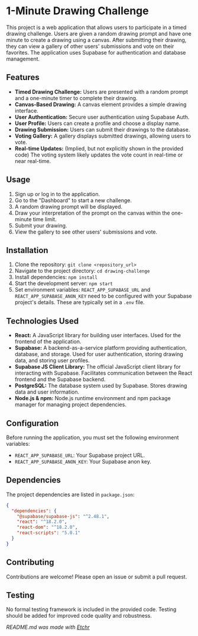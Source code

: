 # 1-Minute Drawing Challenge

This project is a web application that allows users to participate in a timed drawing challenge. Users are given a random drawing prompt and have one minute to create a drawing using a canvas.  After submitting their drawing, they can view a gallery of other users' submissions and vote on their favorites.  The application uses Supabase for authentication and database management.

## Features

* **Timed Drawing Challenge:** Users are presented with a random prompt and a one-minute timer to complete their drawing.
* **Canvas-Based Drawing:** A canvas element provides a simple drawing interface.
* **User Authentication:** Secure user authentication using Supabase Auth.
* **User Profile:** Users can create a profile and choose a display name.
* **Drawing Submission:** Users can submit their drawings to the database.
* **Voting Gallery:** A gallery displays submitted drawings, allowing users to vote.
* **Real-time Updates:** (Implied, but not explicitly shown in the provided code)  The voting system likely updates the vote count in real-time or near real-time.

## Usage

1.  Sign up or log in to the application.
2.  Go to the "Dashboard" to start a new challenge.
3.  A random drawing prompt will be displayed.
4.  Draw your interpretation of the prompt on the canvas within the one-minute time limit.
5.  Submit your drawing.
6.  View the gallery to see other users' submissions and vote.

## Installation

1.  Clone the repository: `git clone <repository_url>`
2.  Navigate to the project directory: `cd drawing-challenge`
3.  Install dependencies: `npm install`
4.  Start the development server: `npm start`
5.  Set environment variables: `REACT_APP_SUPABASE_URL` and `REACT_APP_SUPABASE_ANON_KEY` need to be configured with your Supabase project's details.  These are typically set in a `.env` file.

## Technologies Used

* **React:** A JavaScript library for building user interfaces. Used for the frontend of the application.
* **Supabase:** A backend-as-a-service platform providing authentication, database, and storage. Used for user authentication, storing drawing data, and storing user profiles.
* **Supabase JS Client Library:** The official JavaScript client library for interacting with Supabase.  Facilitates communication between the React frontend and the Supabase backend.
* **PostgreSQL:** The database system used by Supabase. Stores drawing data and user information.
* **Node.js & npm:** Node.js runtime environment and npm package manager for managing project dependencies.


## Configuration

Before running the application, you must set the following environment variables:

*   `REACT_APP_SUPABASE_URL`: Your Supabase project URL.
*   `REACT_APP_SUPABASE_ANON_KEY`: Your Supabase anon key.


## Dependencies

The project dependencies are listed in `package.json`:

```json
{
  "dependencies": {
    "@supabase/supabase-js": "^2.48.1",
    "react": "^18.2.0",
    "react-dom": "^18.2.0",
    "react-scripts": "5.0.1"
  }
}
```

## Contributing

Contributions are welcome! Please open an issue or submit a pull request.

## Testing

No formal testing framework is included in the provided code.  Testing should be added for improved code quality and robustness.


*README.md was made with [Etchr](https://etchr.dev)*